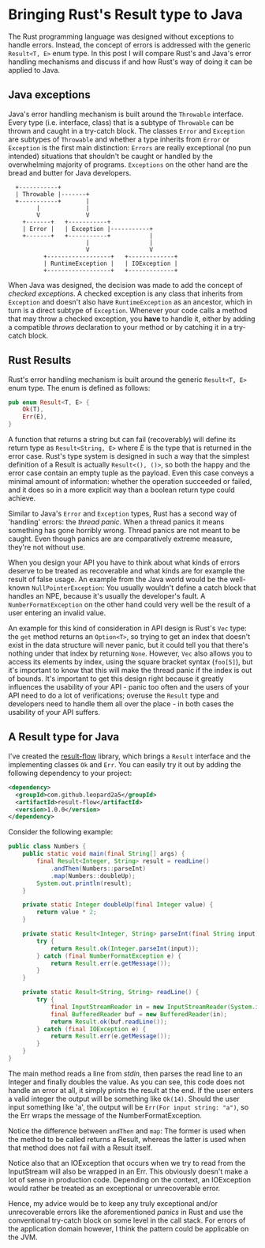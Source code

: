 # Bringing Rust's Result type to Java

The Rust programming language was designed without exceptions to handle errors. Instead, the concept of errors is addressed with the generic `Result<T, E>` enum type. In this post I will compare Rust's and Java's error handling mechanisms and discuss if and how Rust's way of doing it can be applied to Java.

## Java exceptions

Java's error handling mechanism is built around the `Throwable` interface. Every type (i.e. interface, class) that is a subtype of `Throwable` can be thrown and caught in a try-catch block. The classes `Error` and `Exception` are subtypes of `Throwable` and whether a type inherits from `Error` or `Exception` is the first main distinction: `Errors` are really exceptional (no pun intended) situations that shouldn't be caught or handled by the overwhelming majority of programs. `Exceptions` on the other hand are the bread and butter for Java developers.

```
  +-----------+
  | Throwable |-------+
  +-----------+       |
        |             |
        V             V
    +-------+   +-----------+
    | Error |   | Exception |-----------+
    +-------+   +-----------+           |
                      |                 |
                      V                 V
          +------------------+   +-------------+
          | RuntimeException |   | IOException |
          +------------------+   +-------------+
```

When Java was designed, the decision was made to add the concept of *checked exceptions*. A checked exception is any class that inherits from `Exception` and doesn't also have `RuntimeException` as an ancestor, which in turn is a direct subtype of `Exception`. Whenever your code calls a method that may throw a checked exception, you **have** to handle it, either by adding a compatible *throws* declaration to your method or by catching it in a try-catch block.

## Rust Results

Rust's error handling mechanism is built around the generic `Result<T, E>` enum type. The enum is defined as follows:

```rust
pub enum Result<T, E> {
    Ok(T),
    Err(E),
}
```
A function that returns a string but can fail (recoverably) will define its return type as `Result<String, E>` where *E* is the type that is returned in the error case. Rust's type system is designed in such a way that the simplest definition of a Result is actually `Result<(), ()>`, so both the happy and the error case contain an empty tuple as the payload. Even this case conveys a minimal amount of information: whether the operation succeeded or failed, and it does so in a more explicit way than a boolean return type could achieve.

Similar to Java's `Error` and `Exception` types, Rust has a second way of 'handling' errors: the *thread panic*. When a thread panics it means something has gone horribly wrong. Thread panics are not meant to be caught. Even though panics are are comparatively extreme measure, they're not without use.

When you design your API you have to think about what kinds of errors deserve to be treated as recoverable and what kinds are for example the result of false usage. An example from the Java world would be the well-known `NullPointerException`: You usually wouldn't define a catch block that handles an NPE, because it's usually the developer's fault. A `NumberFormatException` on the other hand could very well be the result of a user entering an invalid value.

An example for this kind of consideration in API design is Rust's `Vec` type: the `get` method returns an `Option<T>`, so trying to get an index that doesn't exist in the data structure will never panic, but it could tell you that there's nothing under that index by returning `None`. However, `Vec` also allows you to access its elements by index, using the square bracket syntax (`foo[5]`), but it's important to know that this will make the thread panic if the index is out of bounds. It's important to get this design right because it greatly influences the usability of your API - panic too often and the users of your API need to do a lot of verifications; overuse the `Result` type and developers need to handle them all over the place - in both cases the usability of your API suffers.

## A Result type for Java

I've created the [result-flow](https://github.com/Leopard2A5/result-flow) library, which brings a `Result` interface and the implementing classes `Ok` and `Err`. You can easily try it out by adding the following dependency to your project:
```xml
<dependency>
  <groupId>com.github.leopard2a5</groupId>
  <artifactId>result-flow</artifactId>
  <version>1.0.0</version>
</dependency>
```

Consider the following example:
```java
public class Numbers {
	public static void main(final String[] args) {
		final Result<Integer, String> result = readLine()
			.andThen(Numbers::parseInt)
			.map(Numbers::doubleUp);
		System.out.println(result);
	}

	private static Integer doubleUp(final Integer value) {
		return value * 2;
	}

	private static Result<Integer, String> parseInt(final String input) {
		try {
			return Result.ok(Integer.parseInt(input));
		} catch (final NumberFormatException e) {
			return Result.err(e.getMessage());
		}
	}

	private static Result<String, String> readLine() {
		try {
			final InputStreamReader in = new InputStreamReader(System.in);
			final BufferedReader buf = new BufferedReader(in);
			return Result.ok(buf.readLine());
		} catch (final IOException e) {
			return Result.err(e.getMessage());
		}
	}
}
```

The main method reads a line from *stdin*, then parses the read line to an Integer and finally doubles the value. As you can see, this code does not handle an error at all, it simply prints the result at the end. If the user enters a valid integer the output will be something like `Ok(14)`. Should the user input something like 'a', the output will be `Err(For input string: "a")`, so the Err wraps the message of the NumberFormatException.

Notice the difference between `andThen` and `map`: The former is used when the method to be called returns a Result, whereas the latter is used when that method does not fail with a Result itself.

Notice also that an IOException that occurs when we try to read from the InputStream will also be wrapped in an Err. This obviously doesn't make a lot of sense in production code. Depending on the context, an IOException would rather be treated as an exceptional or unrecoverable error.

Hence, my advice would be to keep any truly exceptional and/or unrecoverable errors like the aforementioned *panics* in Rust and use the conventional try-catch block on some level in the call stack. For errors of the application domain however, I think the pattern could be applicable on the JVM.
